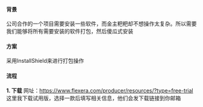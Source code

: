 #### 背景
公司合作的一个项目需要安装一些软件，而金主粑粑却不想操作太复杂。所以需要我们能够将所有需要安装的软件打包，然后傻瓜式安装

#### 方案
采用InstallShield来进行打包操作

#### 流程
**1. 下载** 
网址：https://www.flexera.com/producer/resources/?type=free-trial
这里我下载试用版，选择一款后填写相关信息，他们会发下载链接到你邮箱

